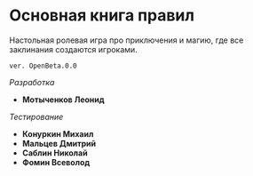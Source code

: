 # Основная книга правил

Настольная ролевая игра про приключения и магию, где все заклинания создаются игроками.

`ver. OpenBeta.0.0`

_Разработка_
- __Мотыченков Леонид__

_Тестирование_
- __Конуркин Михаил__
- __Мальцев Дмитрий__
- __Саблин Николай__
- __Фомин Всеволод__